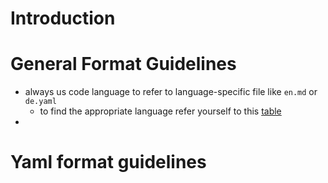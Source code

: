 # Introduction 
# General Format Guidelines


- always us code language to refer to language-specific file like `en.md` or `de.yaml`
	- to find the appropriate language refer yourself to this [table](https://en.wikipedia.org/wiki/List_of_ISO_639_language_codes)
- 







# Yaml format guidelines
